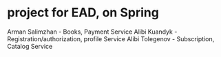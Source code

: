# project for EAD, on Spring 

Arman Salimzhan - Books, Payment Service
Alibi Kuandyk - Registration/authorization, profile Service
Alibi Tolegenov - Subscription, Catalog Service
